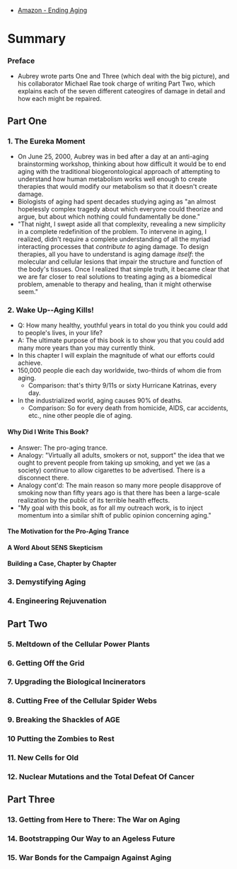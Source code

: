 - [Amazon - Ending Aging](https://www.amazon.com/Ending-Aging-Rejuvenation-Breakthroughs-Lifetime/dp/0312367074)

# Summary

### Preface
- Aubrey wrote parts One and Three (which deal with the big picture), and his collaborator Michael Rae took charge of writing Part Two, which explains each of the seven different cateogires of damage in detail and how each might be repaired.
## Part One
### 1. The Eureka Moment
- On June 25, 2000, Aubrey was in bed after a day at an anti-aging brainstorming workshop, thinking about how difficult it would be to end aging with the traditional biogerontological approach of attempting to understand how human metabolism works well enough to create therapies that would modify our metabolism so that it doesn't create damage.
- Biologists of aging had spent decades studying aging as "an almost hopelessly complex tragedy about which everyone could theorize and argue, but about which nothing could fundamentally be done."
- "That night, I swept aside all that complexity, revealing a new simplicity in a complete redefinition of the problem. To intervene in aging, I realized, didn't require a complete understanding of all the myriad interacting processes that *contribute to* aging damage. To design therapies, all you have to understand is aging damage *itself*: the molecular and cellular lesions that impair the structure and function of the body's tissues. Once I realized that simple truth, it became clear that we are far closer to real solutions to treating aging as a biomedical problem, amenable to therapy and healing, than it might otherwise seem."
### 2. Wake Up--Aging Kills!
- Q: How many healthy, youthful years in total do you think you could add to people's lives, in your life?
- A: The ultimate purpose of this book is to show you that you could add many more years than you may currently think.
- In this chapter I will explain the magnitude of what our efforts could achieve.
- 150,000 people die each day worldwide, two-thirds of whom die from aging.
  - Comparison: that's thirty 9/11s or sixty Hurricane Katrinas, every day.
- In the industrialized world, aging causes 90% of deaths.
  - Comparison: So for every death from homicide, AIDS, car accidents, etc., nine other people die of aging.
#### Why Did I Write This Book?
- Answer: The pro-aging trance.
- Analogy: "Virtually all adults, smokers or not, support" the idea that we ought to prevent people from taking up smoking, and yet we (as a society) continue to allow cigarettes to be advertised. There is a disconnect there.
- Analogy cont'd: The main reason so many more people disapprove of smoking now than fifty years ago is that there has been a large-scale realization by the public of its terrible health effects.
- "My goal with this book, as for all my outreach work, is to inject momentum into a similar shift of public opinion concerning aging."
#### The Motivation for the Pro-Aging Trance
#### A Word About SENS Skepticism
#### Building a Case, Chapter by Chapter
### 3. Demystifying Aging

### 4. Engineering Rejuvenation

## Part Two

### 5. Meltdown of the Cellular Power Plants

### 6. Getting Off the Grid

### 7. Upgrading the Biological Incinerators

### 8. Cutting Free of the Cellular Spider Webs

### 9. Breaking the Shackles of AGE

### 10 Putting the Zombies to Rest

### 11. New Cells for Old

### 12. Nuclear Mutations and the Total Defeat Of Cancer

## Part Three
### 13. Getting from Here to There: The War on Aging

### 14. Bootstrapping Our Way to an Ageless Future

### 15. War Bonds for the Campaign Against Aging
